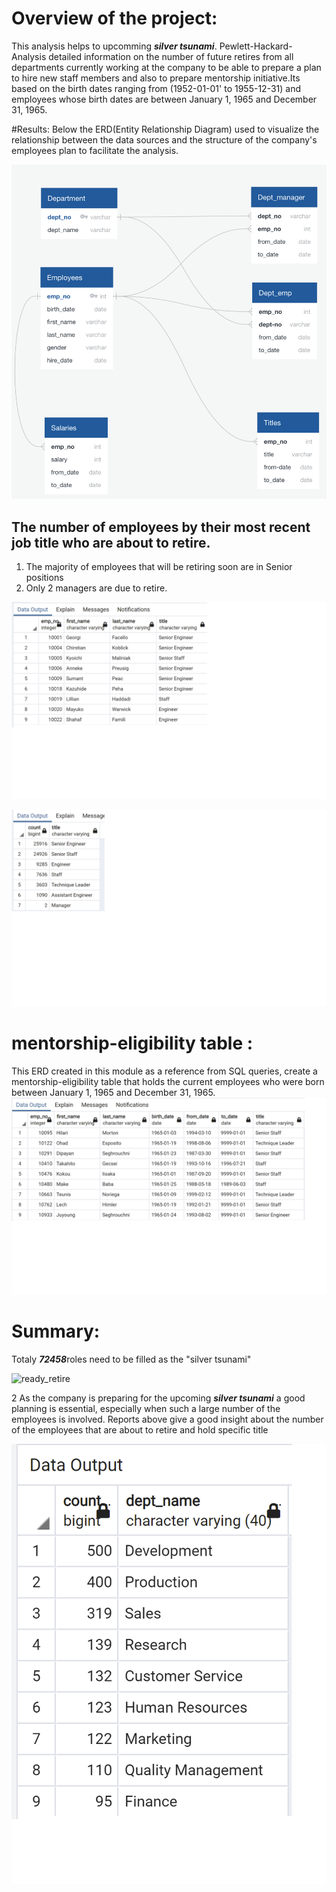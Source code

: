 # Overview of the project:
This analysis  helps to upcomming ***silver tsunami***. Pewlett-Hackard-Analysis detailed information on the number of future retires from all departments currently working at the company to be able to prepare a 
plan to hire new staff members and also to prepare mentorship initiative.Its based on the birth dates ranging from (1952-01-01' to 1955-12-31)
and employees whose birth dates are between January 1, 1965 and December 31, 1965.

#Results:
Below the ERD(Entity Relationship Diagram) used to visualize the relationship between the data sources and the structure of the company's employees plan to 
facilitate the analysis.

![employee DB ERD](/Resources/employee_DB_ERD.png)

 ## The number of employees by their most recent job title who are about to retire.
1. The majority of employees that will be retiring soon are in Senior positions
2. Only 2 managers are due to retire.
 
![unique_title](/Resources/unique_titles.png)

![retiring_titles](/Resources/retiring_titles1.png)

# mentorship-eligibility table :
 This ERD created in this module as a reference from SQL queries, create a mentorship-eligibility table that holds the current employees who were born between January 1, 1965 and December 31, 1965.
![Mentorship Eligibility](/Resources/Mentorship_Eligibility.png)

# Summary:
 Totaly ***72458***roles need to be filled as the "silver tsunami"

![ready_retire](/Resources/readyretire.png)

2 As the company is preparing for the upcoming ***silver tsunami*** a good planning is essential, especially when such a large number of the employees is involved. Reports above give a good insight about the number of the employees that are about to retire and hold specific title

![image3](/Resources/image3.png)
